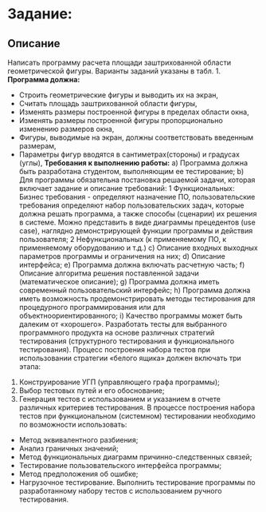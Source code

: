 # Задание:
## Описание
Написать программу расчета площади заштрихованной области геометрической фигуры. Варианты заданий указаны в табл. 1. 
**Программа должна:** 
- Строить геометрические фигуры и выводить их на экран, 
- Считать площадь заштрихованной области фигуры, 
- Изменять размеры построенной фигуры в пределах области окна, 
- Изменять размеры построенной фигуры пропорционально изменению размеров окна, 
- Фигуры, выводимые на экран, должны соответствовать введенным размерам, 
- Параметры фигур вводятся в сантиметрах(стороны) и градусах (углы),
**Требования к выполнению работы:**
a) Программа должна быть разработана студентом, выполняющим ее тестирование;
b) Для программы обязательна постановка решаемой задачи, которая включает задание и описание требований:
    1 Функциональных:
        Бизнес требования - определяют назначение ПО,
        пользовательские требования определяют набор пользовательских задач, которые должна решать программа, а также способы (сценарии) их решения в системе. 
        Можно представить в виде диаграммы прецедентов (use case), наглядно демонстрирующей функции программы и действия пользователя;
    2 Нефункциональных (к применяемому ПО, к применяемому оборудованию и т.д.)
c) Описание входных выходных параметров программы и ограничения на
них;
d) Описание интерфейса;
e) Программа должна включать расчетную часть;
f) Описание алгоритма решения поставленной задачи (математическое описание);
g) Программа должна иметь современный пользовательский интерфейс;
h) Программа должна иметь возможность продемонстрировать методы тестирования для процедурного программирования или для объектноориентированного;
i) Качество программы может быть далеким от «хорошего».
Разработать тесты для выбранного программного продукта на основе различных стратегий тестирования (структурного тестирования и функционального тестирования).
Процесс построения набора тестов при использовании стратегии «белого ящика» должен включать три этапа:
1) Конструирование УГП (управляющего графа программы);
2) Выбор тестовых путей и его обоснование;
3) Генерация тестов с использованием и указанием в отчете различных критериев тестирования.
В процессе построения набора тестов при функциональном (системном) тестировании необходимо по возможности использовать:
- Метод эквивалентного разбиения;
- Анализ граничных значений;
- Метод функциональных диаграмм причинно-следственных связей;
- Тестирование пользовательского интерфейса программы;
- Метод предположения об ошибке;
- Нагрузочное тестирование.
Выполнить тестирование программы по разработанному набору тестов с использованием ручного тестирования.